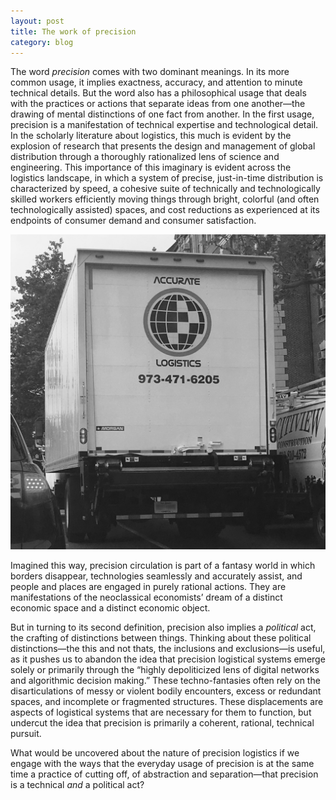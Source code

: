 ```yaml
---
layout: post
title: The work of precision
category: blog
---
```


The word *precision* comes with two dominant meanings. In its more common usage, it implies exactness, accuracy, and attention to minute technical details. But the word also has a philosophical usage that deals with the practices or actions that separate ideas from one another—the drawing of mental distinctions of one fact from another. In the first usage, precision is a manifestation of technical expertise and technological detail. In the scholarly literature about logistics, this much is evident by the explosion of research that presents the design and management of global distribution through a thoroughly rationalized lens of science and engineering. This importance of this imaginary is evident across the logistics landscape, in which a system of precise, just-in-time distribution is characterized by speed, a cohesive suite of technically and technologically skilled workers efficiently moving things through bright, colorful (and often technologically assisted) spaces, and cost reductions as experienced at its endpoints of consumer demand and consumer satisfaction.

![Accuracy](/img/accuracy.jpg)

Imagined this way, precision circulation is part of a fantasy world in which borders disappear, technologies seamlessly and accurately assist, and people and places are engaged in purely rational actions. They are manifestations of the neoclassical economists’ dream of a distinct economic space and a distinct economic object.

But in turning to its second definition, precision also implies a *political* act, the crafting of distinctions between things. Thinking about these political distinctions—the this and not thats, the inclusions and exclusions—is useful, as it pushes us to abandon the idea that precision logistical systems emerge solely or primarily through the “highly depoliticized lens of digital networks and algorithmic decision making.” These techno-fantasies often rely on the disarticulations of messy or violent bodily encounters, excess or redundant spaces, and incomplete or fragmented structures. These displacements are aspects of logistical systems that are necessary for them to function, but undercut the idea that precision is primarily a coherent, rational, technical pursuit.

What would be uncovered about the nature of precision logistics if we engage with the ways that the everyday usage of precision is at the same time a practice of cutting off, of abstraction and separation—that precision is a technical *and* a political act?
